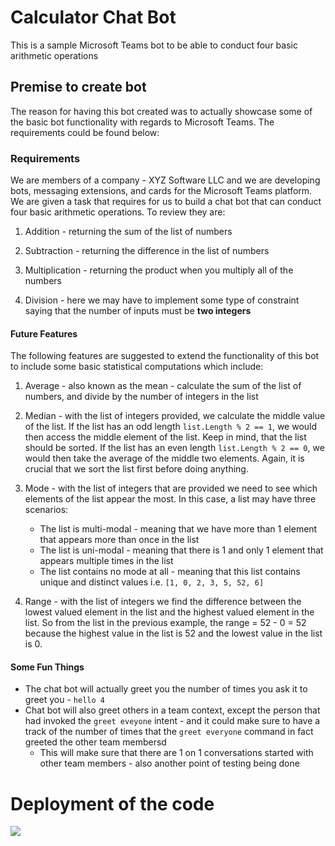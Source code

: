 # Calculator Chat Bot

This is a sample Microsoft Teams bot to be able to conduct four basic arithmetic operations

## Premise to create bot

The reason for having this bot created was to actually showcase some of the basic bot functionality with regards to Microsoft Teams. The requirements could be found below:

### Requirements

We are members of a company - XYZ Software LLC and we are developing bots, messaging extensions, and cards for the Microsoft Teams platform. We are given a task that requires for us to build a chat bot that can conduct four basic arithmetic operations. To review they are:

1. Addition - returning the sum of the list of numbers

2. Subtraction - returning the difference in the list of numbers

3. Multiplication - returning the product when you multiply all of the numbers

4. Division - here we may have to implement some type of constraint saying that the number of inputs must be **two integers**

#### Future Features

The following features are suggested to extend the functionality of this bot to include some basic statistical computations which include:

1. Average - also known as the mean - calculate the sum of the list of numbers, and divide by the number of integers in the list

2. Median - with the list of integers provided, we calculate the middle value of the list. If the list has an odd length `list.Length % 2 == 1`, we would then access the middle element of the list. Keep in mind, that the list should be sorted. If the list has an even length `list.Length % 2 == 0`, we would then take the average of the middle two elements. Again, it is crucial that we sort the list first before doing anything.

3. Mode - with the list of integers that are provided we need to see which elements of the list appear the most. In this case, a list may have three scenarios:
   - The list is multi-modal - meaning that we have more than 1 element that appears more than once in the list
   - The list is uni-modal - meaning that there is 1 and only 1 element that appears multiple times in the list
   - The list contains no mode at all - meaning that this list contains unique and distinct values i.e. `[1, 0, 2, 3, 5, 52, 6]`

4. Range - with the list of integers we find the difference between the lowest valued element in the list and the highest valued element in the list. So from the list in the previous example, the range = 52 - 0 = 52 because the highest value in the list is 52 and the lowest value in the list is 0.

#### Some Fun Things

- The chat bot will actually greet you the number of times you ask it to greet you - `hello 4`
- Chat bot will also greet others in a team context, except the person that had invoked the `greet eveyone` intent - and it could make sure to have a track of the number of times that the `greet everyone` command in fact greeted the other team membersd
    - This will make sure that there are 1 on 1 conversations started with other team members - also another point of testing being done 

# Deployment of the code
<a href="https://portal.azure.com/#create/Microsoft.Template/uri/https%3A%2F%2Fraw.githubusercontent.com%2Fcoderkrishna%2FCalculatorChatBot%2Fv2%2Fazuredeploy.json" target="_blank">
    <img src="http://azuredeploy.net/deploybutton.png"/>
</a>